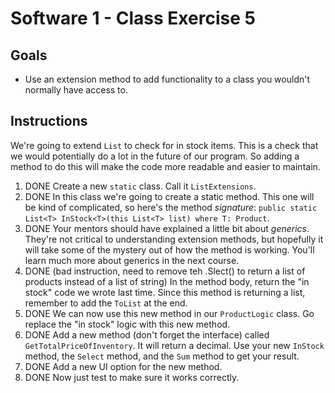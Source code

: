 # Software 1 - Class Exercise 5
## Goals
- Use an extension method to add functionality to a class you wouldn't normally have access to.

## Instructions
We're going to extend `List` to check for in stock items.  This is a check that we would potentially do a lot in the future of our program.  So adding a method to do this will make the code more readable and easier to maintain.
1. DONE Create a new `static` class.  Call it `ListExtensions`.
1. DONE In this class we're going to create a static method.  This one will be kind of complicated, so here's the method _signature_: `public static List<T> InStock<T>(this List<T> list) where T: Product`. 
1. DONE Your mentors should have explained a little bit about _generics_.  They're not critical to understanding extension methods, but hopefully it will take some of the mystery out of how the method is working.  You'll learn much more about generics in the next course.
1. DONE (bad instruction, need to remove teh .Slect() to return a list of products instead of a list of string) In the method body, return the "in stock" code we wrote last time.  Since this method is returning a list, remember to add the `ToList` at the end.
1. DONE We can now use this new method in our `ProductLogic` class.  Go replace the "in stock" logic with this new method.
1. DONE Add a new method (don't forget the interface) called `GetTotalPriceOfInventory`.  It will return a decimal.  Use your new `InStock` method, the `Select` method, and the `Sum` method to get your result.
1. DONE Add a new UI option for the new method.
1. DONE Now just test to make sure it works correctly.
